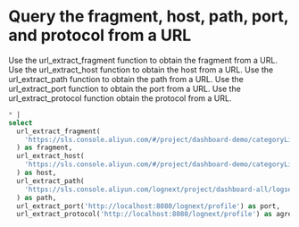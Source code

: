 # Query the fragment, host, path, port, and protocol from a URL

Use the url_extract_fragment function to obtain the fragment from a URL. Use the url_extract_host function to obtain the host from a URL. Use the url_extract_path function to obtain the path from a URL. Use the url_extract_port function to obtain the port from a URL. Use the url_extract_protocol function obtain the protocol from a URL.

```SQL
* |
select
  url_extract_fragment(
    'https://sls.console.aliyun.com/#/project/dashboard-demo/categoryList'
  ) as fragment,
  url_extract_host(
    'https://sls.console.aliyun.com/#/project/dashboard-demo/categoryList'
  ) as host,
  url_extract_path(
    'https://sls.console.aliyun.com/lognext/project/dashboard-all/logsearch/nginx-demo?accounttraceid=d6241a173f88471c91d3405cda010ff5ghdw'
  ) as path,
  url_extract_port('http://localhost:8080/lognext/profile') as port,
  url_extract_protocol('http://localhost:8080/lognext/profile') as agreement
```
